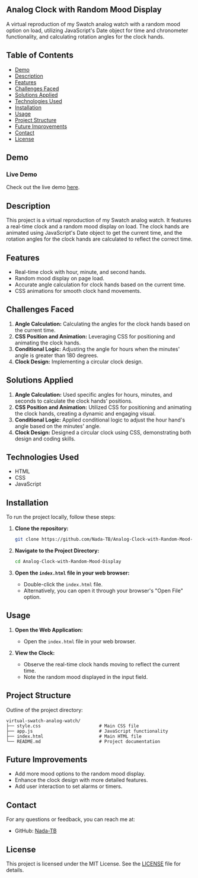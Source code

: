 ## Analog Clock with Random Mood Display

A virtual reproduction of my Swatch analog watch with a random mood option on load, utilizing JavaScript's Date object for time and chronometer functionality, and calculating rotation angles for the clock hands.

## Table of Contents

- [Demo](#demo)
- [Description](#description)
- [Features](#features)
- [Challenges Faced](#challenges-faced)
- [Solutions Applied](#solutions-applied)
- [Technologies Used](#technologies-used)
- [Installation](#installation)
- [Usage](#usage)
- [Project Structure](#project-structure)
- [Future Improvements](#future-improvements)
- [Contact](#contact)
- [License](#license)

## Demo

### Live Demo

Check out the live demo [here](https://nada-tb.github.io/Analog-Clock-with-Random-Mood-Display/).

## Description

This project is a virtual reproduction of my Swatch analog watch. It features a real-time clock and a random mood display on load. The clock hands are animated using JavaScript's Date object to get the current time, and the rotation angles for the clock hands are calculated to reflect the correct time.

## Features

- Real-time clock with hour, minute, and second hands.
- Random mood display on page load.
- Accurate angle calculation for clock hands based on the current time.
- CSS animations for smooth clock hand movements.

## Challenges Faced

1. **Angle Calculation:** Calculating the angles for the clock hands based on the current time.
2. **CSS Position and Animation:** Leveraging CSS for positioning and animating the clock hands.
3. **Conditional Logic:** Adjusting the angle for hours when the minutes' angle is greater than 180 degrees.
4. **Clock Design:** Implementing a circular clock design.

## Solutions Applied

1. **Angle Calculation:** Used specific angles for hours, minutes, and seconds to calculate the clock hands' positions.
2. **CSS Position and Animation:** Utilized CSS for positioning and animating the clock hands, creating a dynamic and engaging visual.
3. **Conditional Logic:** Applied conditional logic to adjust the hour hand's angle based on the minutes' angle.
4. **Clock Design:** Designed a circular clock using CSS, demonstrating both design and coding skills.

## Technologies Used

- HTML
- CSS
- JavaScript

## Installation

To run the project locally, follow these steps:

1. **Clone the repository:**

   ```bash
   git clone https://github.com/Nada-TB/Analog-Clock-with-Random-Mood-Display.git
   ```

2. **Navigate to the Project Directory:**

   ```bash
   cd Analog-Clock-with-Random-Mood-Display
   ```

3. **Open the `index.html` file in your web browser:**

   - Double-click the `index.html` file.
   - Alternatively, you can open it through your browser's "Open File" option.

## Usage

1. **Open the Web Application:**
   - Open the `index.html` file in your web browser.

2. **View the Clock:**
   - Observe the real-time clock hands moving to reflect the current time.
   - Note the random mood displayed in the input field.

## Project Structure

Outline of the project directory:

```plaintext
virtual-swatch-analog-watch/  
├── style.css                      # Main CSS file
├── app.js                         # JavaScript functionality
├── index.html                     # Main HTML file
└── README.md                      # Project documentation
```

## Future Improvements

- Add more mood options to the random mood display.
- Enhance the clock design with more detailed features.
- Add user interaction to set alarms or timers.

## Contact

For any questions or feedback, you can reach me at:

- GitHub: [Nada-TB](https://github.com/Nada-TB)


## License

This project is licensed under the MIT License. See the [LICENSE](LICENSE) file for details.
